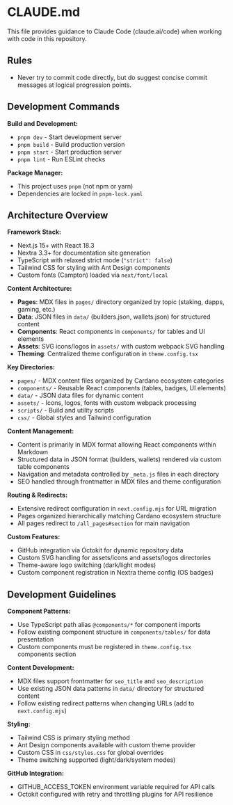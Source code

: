 # CLAUDE.md

This file provides guidance to Claude Code (claude.ai/code) when working with code in this repository.

## Rules

- Never try to commit code directly, but do suggest concise commit messages at logical progression points.

## Development Commands

**Build and Development:**
- `pnpm dev` - Start development server
- `pnpm build` - Build production version
- `pnpm start` - Start production server
- `pnpm lint` - Run ESLint checks

**Package Manager:**
- This project uses `pnpm` (not npm or yarn)
- Dependencies are locked in `pnpm-lock.yaml`

## Architecture Overview

**Framework Stack:**
- Next.js 15+ with React 18.3
- Nextra 3.3+ for documentation site generation
- TypeScript with relaxed strict mode (`"strict": false`)
- Tailwind CSS for styling with Ant Design components
- Custom fonts (Campton) loaded via `next/font/local`

**Content Architecture:**
- **Pages**: MDX files in `pages/` directory organized by topic (staking, dapps, gaming, etc.)
- **Data**: JSON files in `data/` (builders.json, wallets.json) for structured content
- **Components**: React components in `components/` for tables and UI elements
- **Assets**: SVG icons/logos in `assets/` with custom webpack SVG handling
- **Theming**: Centralized theme configuration in `theme.config.tsx`

**Key Directories:**
- `pages/` - MDX content files organized by Cardano ecosystem categories
- `components/` - Reusable React components (tables, badges, UI elements)
- `data/` - JSON data files for dynamic content
- `assets/` - Icons, logos, fonts with custom webpack processing
- `scripts/` - Build and utility scripts
- `css/` - Global styles and Tailwind configuration

**Content Management:**
- Content is primarily in MDX format allowing React components within Markdown
- Structured data in JSON format (builders, wallets) rendered via custom table components
- Navigation and metadata controlled by `_meta.js` files in each directory
- SEO handled through frontmatter in MDX files and theme configuration

**Routing & Redirects:**
- Extensive redirect configuration in `next.config.mjs` for URL migration
- Pages organized hierarchically matching Cardano ecosystem structure
- All pages redirect to `/all_pages#section` for main navigation

**Custom Features:**
- GitHub integration via Octokit for dynamic repository data
- Custom SVG handling for assets/icons and assets/logos directories
- Theme-aware logo switching (dark/light modes)
- Custom component registration in Nextra theme config (OS badges)

## Development Guidelines

**Component Patterns:**
- Use TypeScript path alias `@components/*` for component imports
- Follow existing component structure in `components/tables/` for data presentation
- Custom components must be registered in `theme.config.tsx` components section

**Content Development:**
- MDX files support frontmatter for `seo_title` and `seo_description`
- Use existing JSON data patterns in `data/` directory for structured content
- Follow existing redirect patterns when changing URLs (add to `next.config.mjs`)

**Styling:**
- Tailwind CSS is primary styling method
- Ant Design components available with custom theme provider
- Custom CSS in `css/styles.css` for global overrides
- Theme switching supported (light/dark/system modes)

**GitHub Integration:**
- GITHUB_ACCESS_TOKEN environment variable required for API calls
- Octokit configured with retry and throttling plugins for API resilience